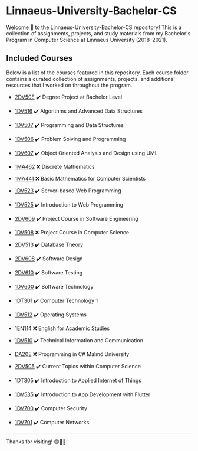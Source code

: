 # Linnaeus-University-Bachelor-CS

Welcome 👋 to the Linnaeus-University-Bachelor-CS repository! This is a collection of assignments, projects, and study materials from my Bachelor's Program in Computer Science at Linnaeus University (2018–2021).

## Included Courses

Below is a list of the courses featured in this repository. Each course folder contains a curated collection of assignments, projects, and additional resources that I worked on throughout the program.


<!-- * [2DV50E](https://www.diva-portal.org/smash/record.jsf?dswid=3786&pid=diva2%3A1599824&c=1&searchType=SIMPLE&language=en&query=rashed+qazizada&af=%5B%5D&aq=%5B%5B%5D%5D&aq2=%5B%5B%5D%5D&aqe=%5B%5D&noOfRows=50&sortOrder=author_sort_asc&sortOrder2=title_sort_asc&onlyFullText=false&sf=all) :heavy_check_mark: Degree Project at Bachelor Level -->


<!-- - [Language and Logic](https://github.com/rqkohistani/1DV517) :x: 1DV517 -->
<!-- - [Software Architectures](https://github.com/rqkohistani/2DV604) :x: 2DV604 -->
* [2DV50E](https://www.diva-portal.org/smash/record.jsf?dswid=3786&pid=diva2%3A1599824&c=1&searchType=SIMPLE&language=en&query=rashed+qazizada&af=%5B%5D&aq=%5B%5D&aq2=%5B%5D&aqe=%5B%5D&noOfRows=50&sortOrder=author_sort_asc&sortOrder2=title_sort_asc&onlyFullText=false&sf=all) :heavy_check_mark: Degree Project at Bachelor Level

* [1DV516](https://github.com/rqkohistani/1DV516) :heavy_check_mark: Algorithms and Advanced Data Structures

* [1DV507](https://github.com/rqkohistani/1DV507) :heavy_check_mark: Programming and Data Structures

* [1DV506](https://github.com/rqkohistani/1DV506) :heavy_check_mark: Problem Solving and Programming

* [1DV607](https://github.com/rqkohistani/1DV607) :heavy_check_mark: Object Oriented Analysis and Design using UML

* [1MA462](https://github.com/rqkohistani/1MA462) :x: Discrete Mathematics

* [1MA441](https://github.com/rqkohistani/1MA441) :x: Basic Mathematics for Computer Scientists

* [1DV523](https://github.com/rqkohistani/1DV523) :heavy_check_mark: Server-based Web Programming

* [1DV525](https://github.com/rqkohistani/1DV525) :heavy_check_mark: Introduction to Web Programming

* [2DV609](https://github.com/rqkohistani/2DV609) :heavy_check_mark: Project Course in Software Engineering

* [1DV508](https://github.com/rqkohistani/1DV508) :x: Project Course in Computer Science

* [2DV513](https://github.com/rqkohistani/2DV513) :heavy_check_mark: Database Theory

* [2DV608](https://github.com/rqkohistani/2DV608) :heavy_check_mark: Software Design

* [2DV610](https://github.com/rqkohistani/2DV610) :heavy_check_mark: Software Testing

* [1DV600](https://github.com/rqkohistani/1DV600) :heavy_check_mark: Software Technology

* [1DT301](https://github.com/rqkohistani/1DT301) :heavy_check_mark: Computer Technology 1

* [1DV512](https://github.com/rqkohistani/1DV512) :heavy_check_mark: Operating Systems

* [1EN114](https://github.com/rqkohistani/1EN114) :x: English for Academic Studies

* [1DV510](https://github.com/rqkohistani/1DV510) :heavy_check_mark: Technical Information and Communication

* [DA20E](https://github.com/rqkohistani/DA20E) :x: Programming in C# Malmö University

* [2DV505](https://github.com/rqkohistani/2DV505) :heavy_check_mark: Current Topics within Computer Science

* [1DT305](https://github.com/rqkohistani/1DT305_Pico_W_DHT11_WeatherStation) :heavy_check_mark: Introduction to Applied Internet of Things

* [1DV535](https://github.com/rqkohistani/1DV535-Flutter) :heavy_check_mark: Introduction to App Development with Flutter

* [1DV700](https://github.com/rqkohistani/1DV700) :heavy_check_mark: Computer Security

* [1DV701](https://github.com/rqkohistani/1DV701) :heavy_check_mark: Computer Networks

---

Thanks for visiting! 😊🧭✨!
